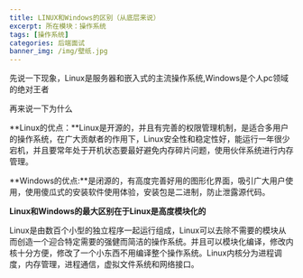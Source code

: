 ```yaml
---
title: LINUX和Windows的区别（从底层来说）
excerpt: 所在模块：操作系统
tags: [操作系统]
categories: 后端面试
banner_img: /img/壁纸.jpg
---
```


先说一下现象，Linux是服务器和嵌入式的主流操作系统,Windows是个人pc领域的绝对王者

再来说一下为什么

**Linux的优点：**Linux是开源的，并且有完善的权限管理机制，是适合多用户的操作系统，在广大贡献者的作用下，Linux安全性和稳定性好，能运行一年很少宕机，并且要常年处于开机状态要最好避免内存碎片问题，使用伙伴系统进行内存管理。

**Windows的优点:**是闭源的，有高度完善好用的图形化界面，吸引广大用户使用，使用傻瓜式的安装软件使用体验，安装包是二进制，防止泄露源代码。

 **Linux和Windows的最大区别在于Linux是高度模块化的**

​	Linux是由数百个小型的独立程序一起运行组成，Linux可以去除不需要的模块从而创造一个迎合特定需要的强健而简洁的操作系统。并且可以模块化编译，修改内核十分方便，修改了一个小东西不用编译整个操作系统。Linux内核分为进程调度，内存管理，进程通信，虚拟文件系统和网络接口。